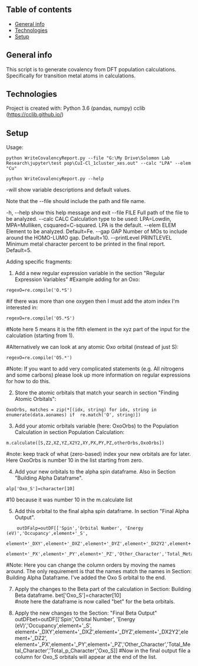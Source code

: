 ## Table of contents
* [General info](#general-info)
* [Technologies](#technologies)
* [Setup](#setup)

## General info
This script is to generate covalency from DFT population calculations. Specifically for transition metal atoms in calculations. 
	
## Technologies
Project is created with:
Python 3.6 (pandas, numpy)
cclib (https://cclib.github.io/)

	
## Setup
Usage:
```
python WriteCovalencyReport.py --file "G:\My Drive\Solomon Lab Research\jupyter\test pop\CuI-Cl_1cluster_xes.out" --calc "LPA" --elem "Cu"

python WriteCovalencyReport.py --help 
```
-will show variable descriptions and default values.

Note that the --file should include the path and file name.

  -h, --help            show this help message and exit
  --file FILE           Full path of the file to be analyzed.
  --calc CALC           Calculation type to be used: LPA=Lowdin, MPA=Mulliken,
                        csquared=C-squared. LPA is the default.
  --elem ELEM           Element to be analyzed. Default=Fe.
  --gap GAP             Number of MOs to include around the HOMO-LUMO gap.
                        Default=10.
  --printLevel PRINTLEVEL
                        Minimum metal character percent to be printed in the
                        final report. Default=5.


Adding specific fragments:
1) Add a new regular expression variable in the section "Regular Expression Variables"
#Example adding for an Oxo:
```
regexO=re.compile('O.*S')
```
#if there was more than one oxygen then I must add the atom index I'm interested in:
```
regexO=re.compile('O5.*S')
```
#Note here 5 means it is the fifth element in the xyz part of the input for the calculation (starting from 1).

#Alternatively we can look at any atomic Oxo orbital (instead of just S):
```
regexO=re.compile('O5.*')
```
#Note: If you want to add very complicated statements (e.g. All nitrogens and some carbons) please look up more information on regular expressions for how to do this.

2) Store the atomic orbitals that match your search in section "Finding Atomic Orbitals":
```
OxoOrbs, matches = zip(*[(idx, string) for idx, string in enumerate(data.aonames) if  re.match('O', string)])
```
3) Add your atomic orbitals variable (here: OxoOrbs) to the Population Calculation in section Population Calculation:
```
m.calculate([S,Z2,XZ,YZ,X2Y2,XY,PX,PY,PZ,otherOrbs,OxoOrbs])
```
#note: keep track of what (zero-based) index your new orbitals are for later. Here OxoOrbs is number 10 in the list starting from zero.

4) Add your new orbitals to the alpha spin dataframe. Also in Section "Building Alpha Dataframe".
```
alp['Oxo_S']=character[10]
```
#10 because it was number 10 in the m.calculate list

5) Add this orbital to the final alpha spin dataframe. In section "Final Alpha Output".
```
    outDFalp=outDF[['Spin','Orbital Number', 'Energy (eV)','Occupancy',element+'_S',
             element+'_DXY',element+'_DXZ',element+'_DYZ',element+'_DX2Y2',element+'_DZ2',
             element+'_PX',element+'_PY',element+'_PZ','Other_Character','Total_Metal_Character','Total_p_Character','Oxo_S']]
```
#Note: Here you can change the column orders by moving the names around. The only requirement is that the names match the names in Section: Building Alpha Dataframe. I've added the Oxo S orbital to the end.

7) Apply the changes to the Beta part of the calculation in Section: Building Beta dataframe.
bet['Oxo_S']=character[10]	
#note here the dataframe is now called "bet" for the beta orbitals.

8) Apply the new changes to the Section: "Final Beta Output"
outDFbet=outDF[['Spin','Orbital Number', 'Energy (eV)','Occupancy',element+'_S',
             element+'_DXY',element+'_DXZ',element+'_DYZ',element+'_DX2Y2',element+'_DZ2',
             element+'_PX',element+'_PY',element+'_PZ','Other_Character','Total_Metal_Character','Total_p_Character','Oxo_S]]
#Now in the final output file a column for Oxo_S orbitals will appear at the end of the list.    

```
